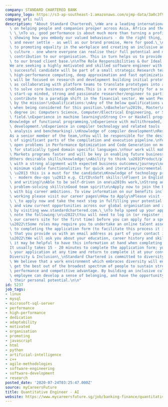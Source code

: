```yaml
---
company: STANDARD CHARTERED BANK
company_logo: https://s3-ap-southeast-1.amazonaws.com/ojmp-data/3a0c3f9da99071719da9e20acbb0bdd3/standard-chartered-bank.jpg
company_url: null
description: "About Standard Chartered\_\nWe are a leading international bank focused\
  \ on helping people and companies prosper across Asia, Africa and the Middle East.\
  \ \_\nTo us, good performance is about much more than turning a profit. \_It's about\
  \ showing how you embody our valued behaviours - do the right thing, better together\
  \ and never settle - as well as our brand promise, Here for good.\_\nWe're committed\
  \ to promoting equality in the workplace and creating an inclusive and flexible\
  \ culture - one where everyone can realise their full potential and make a positive\
  \ contribution to our organisation. This in turn helps us to provide better support\
  \ to our broad client base.\n\nThe Role Responsibilities & Our Ideal Candidate\n\
  We are seeking a highly motivated and skilled software engineer with a love of compilers.The\
  \ successful candidate will be part of a small strategic Research team focused on\
  \ high-performance computing, deep approximation and fast optimization.The team\
  \ will be focused on research and development building initial prototypes as well\
  \ as collaborating with platform teams to translate prototypes into a platform/product\
  \ to solve core business problems.This is a rare opportunity for a self-driven,\
  \ start-up minded, strong and passionate researcher/engineer to participate and\
  \ contribute to a paradigm shift in the financial sector. We want People driven\
  \ by the mission!\nQualifications:\nAny of the below qualifications will be beneficial\
  \ when being considered for this position.\nBachelor\u2019s, Master\u2019s or PhD\
  \ degree in: Computers Science, Computer/Electrical Engineering, or STEM related\
  \ field.\nExperience in machine learning\nStrong C++ or Haskell programming skills.\n\
  Knowledge of functional programming.\nExperience with multithreaded, GPGPU or FPGA\
  \ development.\nExperience in compiler technology and related tools (e.g., performance\
  \ analysis and benchmarking).\nKnowledge of compiler development\nResponsibilities\n\
  As a senior member of the team,\nYou will be responsible for the design and implementation\
  \ of significant parts of the compilation and execution pipeline.\nYou will solve\
  \ open problems in Performance Optimization and Code Generation on multiple platforms\
  \ for statically typed domain specific languages.\nYour work will make Financial\
  \ Markets programs faster and will be key in enabling future business solutions.\n\
  Others desirable skills/knowledge:\nAbility to think \u201CProduct/platform\u201D\
  \ with a strong alignment with expected business outcomes/journeys\nAbility to scope\
  \ minimum viable functionalities for quick and iterative/incremental deliveries\
  \ \u2013 this is a must for the candidate\nKnowledge of technology production tooling\
  \ - modern dev-ops \u2013 e.g. CI/CD\nSoft skills:\nFluent in English (speaking\
  \ and writing)\nAble to be self-driven in one\u2019s work,\nStrong analytical and\
  \ problem-solving skills\nGood team spirit\n\nApply now to join the Bank for those\
  \ with big career ambitions. To view information on our benefits including our flexible\
  \ working please visit our career pages\nHow to Apply\nPlease visit - https://scb.taleo.net/careersection/ex/jobdetail.ftl?job=2000010178&lang=en\
  \ \_to apply now and take the next step in fulfilling your potential.\nYou can search\
  \ and view current opportunities across our global organisation and apply immediately\
  \ by visiting www.standardchartered.com.\_\nTo help speed up your application, please\
  \ note the following:\n\u2022\tYou will need to log in (or register if you are visiting\
  \ our careers site for the first time) before you can apply for a specific role\n\
  \u2022\tSome roles may require you to undertake an online talent assessment in addition\
  \ to completing the application form (to facilitate this process it is preferable\
  \ that you provide us with an email address as part of your contact information)\n\
  \u2022\tWe will ask you about your education, career history and skills and experience,\
  \ it may be helpful to have this information at hand when completing your application\n\
  It usually takes 15 - 20 minutes to complete the application form; you can save\
  \ your application at any time and return to complete it at your convenience.\n\
  Diversity & Inclusion\_\nStandard Chartered is committed to diversity and inclusion.\
  \ We believe that a work environment which embraces diversity will enable us to\
  \ get the best out of the broadest spectrum of people to sustain strong business\
  \ performance and competitive advantage. By building an inclusive culture, each\
  \ employee can develop a sense of belonging, and have the opportunity to maximise\
  \ their personal potential.\n\n"
id: 5237
job_tags:
- linux
- mysql
- microsoft-sql-server
- performance
- high-performance
- dedication
- adaptability
- motivated
- organisation
- promoting
- javascript
- html
- python
- artificial-intelligence
- c++
- agile-methodologies
- software-engineering
- software-development
- research
posted_date: '2020-07-24T03:25:47.000Z'
source: myCareersFuture
title: Quantitative Engineer - AI
website: https://www.mycareersfuture.sg/job/banking-finance/quantitative-engineer-ai-05e673ea510804b151f35d1de28ca621
---
```

